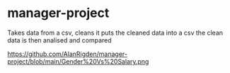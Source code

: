 # manager-project
Takes data from a csv, cleans it puts the cleaned data into a csv
the clean data is then analised and compared


https://github.com/AlanRigden/manager-project/blob/main/Gender%20Vs%20Salary.png
